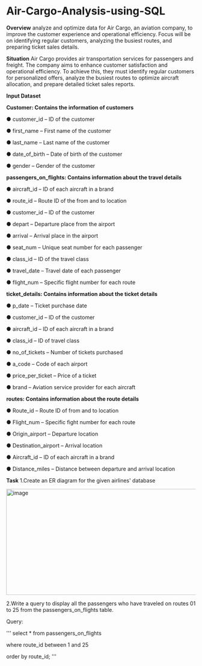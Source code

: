 # Air-Cargo-Analysis-using-SQL
**Overview**
analyze and optimize data for Air Cargo, an aviation company, to improve the customer experience and operational efficiency. Focus will be on identifying regular customers, analyzing the busiest routes, and preparing ticket sales details.

**Situation**
Air Cargo provides air transportation services for passengers and freight. The company aims to enhance customer satisfaction and operational efficiency. To achieve this, they must identify regular customers for personalized offers, analyze the busiest routes to optimize aircraft allocation, and prepare detailed ticket sales reports.

**Input Dataset**

**Customer: Contains the information of customers**

● customer_id – ID of the customer

● first_name – First name of the customer

● last_name – Last name of the customer

● date_of_birth – Date of birth of the customer

● gender – Gender of the customer

**passengers_on_flights: Contains information about the travel details**

● aircraft_id – ID of each aircraft in a brand

● route_id – Route ID of the from and to location

● customer_id – ID of the customer

● depart – Departure place from the airport

● arrival – Arrival place in the airport

● seat_num – Unique seat number for each passenger

● class_id – ID of the travel class

● travel_date – Travel date of each passenger

● flight_num – Specific flight number for each route

**ticket_details: Contains information about the ticket details**

● p_date – Ticket purchase date

● customer_id – ID of the customer

● aircraft_id – ID of each aircraft in a brand

● class_id – ID of travel class

● no_of_tickets – Number of tickets purchased

● a_code – Code of each airport

● price_per_ticket – Price of a ticket

● brand – Aviation service provider for each aircraft

**routes: Contains information about the route details**

● Route_id – Route ID of from and to location

● Flight_num – Specific fight number for each route

● Origin_airport – Departure location

● Destination_airport – Arrival location

● Aircraft_id – ID of each aircraft in a brand

● Distance_miles – Distance between departure and arrival location

**Task**
1.Create an ER diagram for the given airlines' database

<img width="624" height="282" alt="image" src="https://github.com/user-attachments/assets/7dfd1558-1215-4a63-9256-3e445508d5b6" />

2.Write a query to display all the passengers who have traveled on routes 01 to 25 from the passengers_on_flights table.

Query:

'''
select * from passengers_on_flights

where route_id between  1 and 25

order by route_id;
'''

